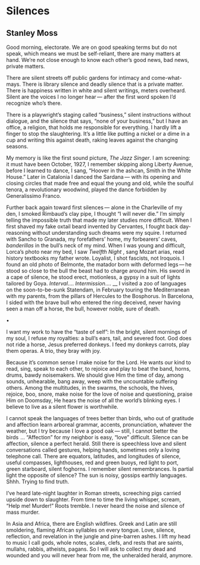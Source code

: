 # Silences
## Stanley Moss
Good morning, electorate.
We are on good speaking terms
but do not speak, which means
we must be self-reliant,
there are many matters at hand.
We’re not close enough to know each other’s
good news, bad news, private matters.

There are silent streets off public gardens
for intimacy and come-what-mays.
There is library silence and deadly silence
that is a private matter.
There is happiness written in white
and silent writings, meters overheard.
Silent are the voices I no longer hear —
after the first word spoken I’d recognize who’s there.

There is a playwright’s staging called “business,”
silent instructions without dialogue,
and the silence that says, “none of your business,”
but I have an office, a religion, that holds me responsible
for everything.
I hardly lift a finger to stop the slaughtering.
It’s a little like putting a nickel or a dime
in a cup and writing this against death,
raking leaves against the changing seasons.

My memory is like the first sound picture,
 _The Jazz Singer_. I am screening:
it must have been October, 1927,
I remember skipping along Liberty Avenue,
before I learned to dance, I sang,
“Hoover in the ashcan, Smith in the White House.”
Later in Catalonia I danced the Sardana —
with its opening and closing circles
that made free and equal the young and old,
while the soulful tenora, a revolutionary woodwind,
played the dance forbidden by Generalissimo Franco.

Further back again toward first silences —
alone in the Charleville of my den,
I smoked Rimbaud’s clay pipe,
I thought “I will never die.”
I’m simply telling the impossible truth
that made my later studies more difficult.
When I first shaved my fake oxtail beard
invented by Cervantes, I fought back
day-reasoning without understanding
such dreams were my squire.
I returned with Sancho to Granada,
my forefathers’ home, my forbearers’ caves,
 _banderillas_ in the bull’s neck of my mind.
When I was young and difficult,
Lorca’s photo near my bed,
I saw _Twelfth Night_ , sang Mozart arias,
read history textbooks my father wrote.
Loyalist, I shot fascists, not Iroquois.
I found an old photo of Belmonte, the matador
born with deformed legs — he stood so close to the bull
the beast had to charge around him. His sword
in a cape of silence, he stood erect, motionless,
a gypsy in a suit of lights tailored by Goya.
 _Interval_.... _Intermission_.... __
I visited a zoo of languages
on the soon-to-be-sunk Statendam,
in February touring the Mediterranean
with my parents, from the pillars of Hercules
to the Bosphorus. In Barcelona, I sided
with the brave bull who entered the ring deceived,
never having seen a man off a horse,
the bull, however noble, sure of death.

•

I want my work to have the “taste of self”:
In the bright, silent mornings of my soul,
I refuse my royalties:
a bull’s ears, tail, and severed foot.
God does not ride a horse,
Jesus preferred donkeys.
I feed my donkeys carrots, play them operas.
A trio, they bray with joy.

Because it’s common sense I make noise for the Lord.
He wants our kind to read, sing, speak
to each other, to rejoice and play to beat the band,
horns, drums, bawdy noisemakers.
We should give Him the time of day,
among sounds, unhearable, bang away,
weep with the uncountable suffering others.
Among the multitudes, in the swarms,
the schools, the hives, rejoice, boo, snore,
make noise for the love of noise and questioning,
praise Him on Doomsday,
He hears the noise of all the world’s blinking eyes.
I believe to live as a silent flower is worthwhile.

I cannot speak the languages of trees
better than birds, who out of gratitude
and affection learn arboreal grammar,
accents, pronunciation, whatever the weather,
but I try because I love a good oak —
still, I cannot better the birds    ...
“Affection” for my neighbor is easy, “love” difficult.
Silence can be affection, silence a perfect herald.
Still there is speechless love and silent conversations
called gestures, helping hands, sometimes
only a loving telephone call.
There are equators, latitudes, and longitudes
of silence, useful compasses,
lighthouses, red and green buoys, red light
to port, green starboard, silent foghorns.
I remember silent remembrances.
Is partial light the opposite of silence?
The sun is noisy, gossips earthly languages.
Shhh. Trying to find truth.

I’ve heard late-night laughter in Roman streets,
screeching pigs carried upside down to slaughter.
From time to time the living whisper, scream,
“Help me! Murder!” Roots tremble.
I never heard the noise and silence of mass murder.

In Asia and Africa, there are English wildfires.
Greek and Latin are still smoldering,
flaming African syllables on every tongue.
Love, silence, reflection, and revelation
in the jungle and pine-barren ashes.
I lift my head to music I call gods,
whole notes, scales, clefs, and rests
that are saints, mullahs, rabbis, atheists, pagans.
So I will ask to collect my dead and wounded
and you will never hear from me,
the unheralded herald, anymore.